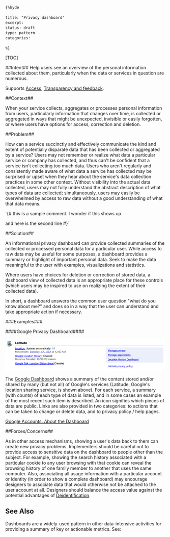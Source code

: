     {%hyde

    title: "Privacy dashboard"
    excerpt:
    status: draft
    type: pattern
    categories:
    
    %}

[TOC]

##Intent##
Help users see an overview of the personal information collected about them, particularly when the data or services in question are numerous.

Supports [Access](Access), [Transparency and feedback](Transparency-and-feedback).

##Context##

When your service collects, aggregates or processes personal information from users, particularly information that changes over time, is collected or aggregated in ways that might be unexpected, invisible or easily forgotten, or where users have options for access, correction and deletion.

##Problem##

How can a service succinctly and effectively communicate the kind and extent of potentially disparate data that has been collected or aggregated by a service? Users may not remember or realize what data a particular service or company has collected, and thus can't be confident that a service isn't collecting too much data. Users who aren't regularly and consistently made aware of what data a service has collected may be surprised or upset when they hear about the service's data collection practices in some other context. Without visibility into the actual data collected, users may not fully understand the abstract description of what types of data are collected; simultaneously, users may easily be overwhelmed by access to raw data without a good understanding of what that data means.

 `{#
this is a sample comment. I wonder if this shows up. 

and here is the second line
 #}`

##Solution##

An informational privacy dashboard can provide collected summaries of the collected or processed personal data for a particular user. While access to raw data may be useful for some purposes, a dashboard provides a summary or highlight of important personal data. Seek to make the data meaningful to the user with examples, visualizations and statistics.

Where users have choices for deletion or correction of stored data, a dashboard view of collected data is an appropriate place for these controls (which users may be inspired to use on realizing the extent of their collected data).

In short, a dashboard answers the common user question "what do you know about me?" and does so in a way that the user can understand and take appropriate action if necessary.

###Examples###

####Google Privacy Dashboard####

![Google Dashboard Latitude](media/images/Google_Dashboard_Latitude.png)

The [Google Dashboard](https://google.com/dashboard) shows a summary of the content stored and/or shared by many (but not all) of Google's services (Latitude, Google's location sharing service, is shown above). For each service, a summary (with counts) of each type of data is listed, and in some cases an example of the most recent such item is described. An icon signifies which pieces of data are public. Links are also provided in two categories: to actions that can be taken to change or delete data, and to privacy policy / help pages.

[Google Accounts: About the Dashboard](http://www.google.com/support/accounts/bin/answer.py?answer#162744)

##Forces/Concerns##

As in other access mechanisms, showing a user's data back to them can create new privacy problems. Implementers should be careful not to provide access to sensitive data on the dashboard to people other than the subject. For example, showing the search history associated with a particular cookie to any user browsing with that cookie can reveal the browsing history of one family member to another that uses the same computer. Also, associating all usage information with a particular account or identity (in order to show a complete dashboard) may encourage designers to associate data that would otherwise not be attached to the user account at all. Designers should balance the access value against the potential advantages of [Deidentification](Deidentification).

## See Also ##

Dashboards are a widely-used pattern in other data-intensive activities for providing a summary of key or actionable metrics. See: <external references needed here>
